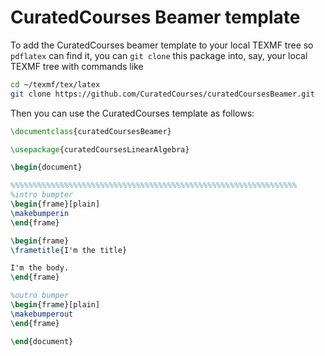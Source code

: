 # CuratedCourses Beamer template

To add the CuratedCourses beamer template to your local TEXMF tree so `pdflatex` can find it, you can `git clone` this package into, say, your local TEXMF tree with commands like
```bash
cd ~/texmf/tex/latex
git clone https://github.com/CuratedCourses/curatedCoursesBeamer.git
```

Then you can use the CuratedCourses template as follows:

```latex
\documentclass{curatedCoursesBeamer}

\usepackage{curatedCoursesLinearAlgebra}

\begin{document}

%%%%%%%%%%%%%%%%%%%%%%%%%%%%%%%%%%%%%%%%%%%%%%%%%%%%%%%%%%%%%%%%
%intro bumpter
\begin{frame}[plain]
\makebumperin
\end{frame}

\begin{frame}
\frametitle{I'm the title}

I'm the body.
\end{frame}

%outro bumper
\begin{frame}[plain]
\makebumperout
\end{frame}

\end{document}
```
